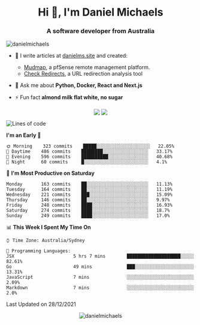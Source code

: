 <h1 align="center">Hi 👋, I'm Daniel Michaels</h1>
<h3 align="center">A software developer from Australia</h3>
<p align="left"> <img src="https://komarev.com/ghpvc/?username=danielmichaels" alt="danielmichaels" /> </p>

- 📝 I write articles at [danielms.site](https://danielms.site?ref=danielmichaels-github) and created:
    - [Mudmap](https://mudmap.io?ref=danielmichaels-github), a pfSense remote management platform.
    - [Check Redirects](https://www.check-redirects.com?ref=danielmichaels-github), a URL redirection analysis tool
- 💬 Ask me about **Python, Docker, React and Next.js**

- ⚡ Fun fact **almond milk flat white, no sugar**

<p align="center">
<a href="https://twitter.com/dansult" target="_blank"><img align="center" src="https://img.shields.io/badge/twitter-%231DA1F2.svg?&style=for-the-badge&logo=twitter&logoColor=white"></a>
<a href="https://linkedin.com/in/daniel-michaels" target="_blank"><img align="center" src="https://img.shields.io/badge/linkedin-%230077B5.svg?&style=for-the-badge&logo=linkedin&logoColor=white"></a>
</p>

<!--START_SECTION:waka-->
![Lines of code](https://img.shields.io/badge/From%20Hello%20World%20I%27ve%20Written--389%20lines%20of%20code-blue)

**I'm an Early 🐤** 

```text
🌞 Morning    323 commits    █████░░░░░░░░░░░░░░░░░░░░   22.05% 
🌆 Daytime    486 commits    ████████░░░░░░░░░░░░░░░░░   33.17% 
🌃 Evening    596 commits    ██████████░░░░░░░░░░░░░░░   40.68% 
🌙 Night      60 commits     █░░░░░░░░░░░░░░░░░░░░░░░░   4.1%

```
📅 **I'm Most Productive on Saturday** 

```text
Monday       163 commits    ██░░░░░░░░░░░░░░░░░░░░░░░   11.13% 
Tuesday      164 commits    ██░░░░░░░░░░░░░░░░░░░░░░░   11.19% 
Wednesday    221 commits    ███░░░░░░░░░░░░░░░░░░░░░░   15.09% 
Thursday     146 commits    ██░░░░░░░░░░░░░░░░░░░░░░░   9.97% 
Friday       248 commits    ████░░░░░░░░░░░░░░░░░░░░░   16.93% 
Saturday     274 commits    ████░░░░░░░░░░░░░░░░░░░░░   18.7% 
Sunday       249 commits    ████░░░░░░░░░░░░░░░░░░░░░   17.0%

```


📊 **This Week I Spent My Time On** 

```text
⌚︎ Time Zone: Australia/Sydney

💬 Programming Languages: 
JSX                      5 hrs 7 mins        ████████████████████░░░░░   82.61% 
Go                       49 mins             ███░░░░░░░░░░░░░░░░░░░░░░   13.31% 
JavaScript               7 mins              ░░░░░░░░░░░░░░░░░░░░░░░░░   2.09% 
Markdown                 7 mins              ░░░░░░░░░░░░░░░░░░░░░░░░░   2.0%

```


 Last Updated on 28/12/2021
<!--END_SECTION:waka-->

<p align="center"> <img src="https://github-readme-stats.vercel.app/api?username=danielmichaels&show_icons=true" alt="danielmichaels" /> </p>

